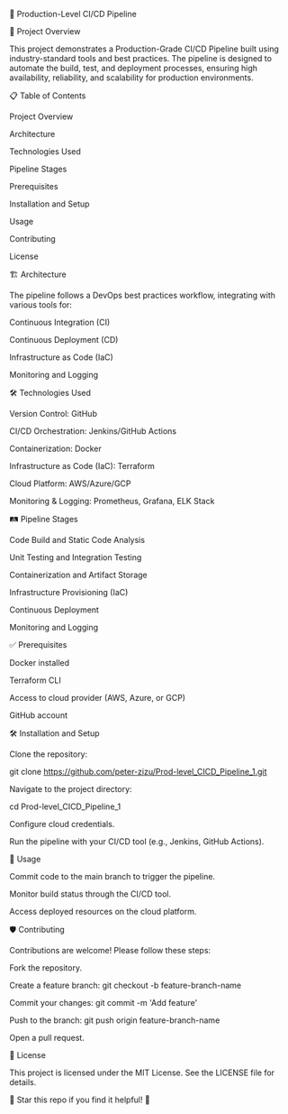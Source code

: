 🚀 Production-Level CI/CD Pipeline

🎯 Project Overview

This project demonstrates a Production-Grade CI/CD Pipeline built using industry-standard tools and best practices. The pipeline is designed to automate the build, test, and deployment processes, ensuring high availability, reliability, and scalability for production environments.

📋 Table of Contents

Project Overview

Architecture

Technologies Used

Pipeline Stages

Prerequisites

Installation and Setup

Usage

Contributing

License

🏗️ Architecture

The pipeline follows a DevOps best practices workflow, integrating with various tools for:

Continuous Integration (CI)

Continuous Deployment (CD)

Infrastructure as Code (IaC)

Monitoring and Logging

🛠️ Technologies Used

Version Control: GitHub

CI/CD Orchestration: Jenkins/GitHub Actions

Containerization: Docker

Infrastructure as Code (IaC): Terraform

Cloud Platform: AWS/Azure/GCP

Monitoring & Logging: Prometheus, Grafana, ELK Stack

🛤️ Pipeline Stages

Code Build and Static Code Analysis

Unit Testing and Integration Testing

Containerization and Artifact Storage

Infrastructure Provisioning (IaC)

Continuous Deployment

Monitoring and Logging

✅ Prerequisites

Docker installed

Terraform CLI

Access to cloud provider (AWS, Azure, or GCP)

GitHub account

🛠️ Installation and Setup

Clone the repository:

git clone https://github.com/peter-zizu/Prod-level_CICD_Pipeline_1.git

Navigate to the project directory:

cd Prod-level_CICD_Pipeline_1

Configure cloud credentials.

Run the pipeline with your CI/CD tool (e.g., Jenkins, GitHub Actions).

🚀 Usage

Commit code to the main branch to trigger the pipeline.

Monitor build status through the CI/CD tool.

Access deployed resources on the cloud platform.

🛡️ Contributing

Contributions are welcome! Please follow these steps:

Fork the repository.

Create a feature branch: git checkout -b feature-branch-name

Commit your changes: git commit -m 'Add feature'

Push to the branch: git push origin feature-branch-name

Open a pull request.

📄 License

This project is licensed under the MIT License. See the LICENSE file for details.

🌟 Star this repo if you find it helpful! 🌟
